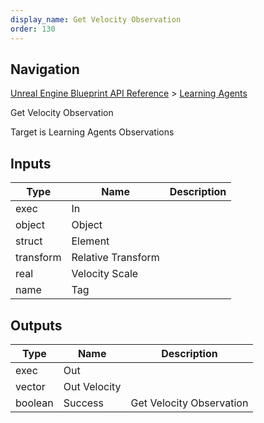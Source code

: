 ```yaml
---
display_name: Get Velocity Observation
order: 130
---
```

## Navigation

[Unreal Engine Blueprint API Reference](https://dev.epicgames.com/documentation/en-us/unreal-engine/BlueprintAPI) > [Learning Agents](https://dev.epicgames.com/documentation/en-us/unreal-engine/BlueprintAPI/LearningAgents)

Get Velocity Observation

Target is Learning Agents Observations

## Inputs

| Type | Name | Description |
| --- | --- | --- |
| exec | In |  |
| object | Object |  |
| struct | Element |  |
| transform | Relative Transform |  |
| real | Velocity Scale |  |
| name | Tag |  |

## Outputs

| Type | Name | Description |
| --- | --- | --- |
| exec | Out |  |
| vector | Out Velocity |  |
| boolean | Success | Get Velocity Observation |
